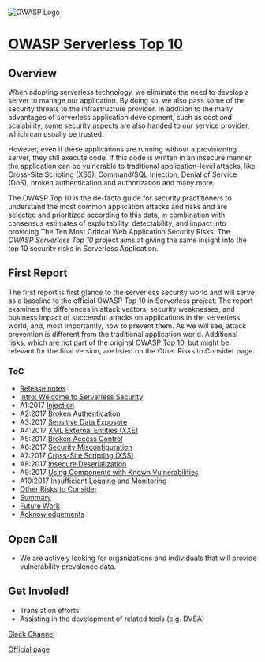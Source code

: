 ![OWASP Logo](https://www.owasp.org/images/3/32/OWASP_Project_Header.jpg)

# [OWASP Serverless Top 10](https://www.owasp.org/index.php/OWASP_Serverless_Top_10_Project)

## Overview

When adopting serverless technology, we eliminate the need to develop a server to manage our application. By doing so, we also pass some of the security threats to the infrastructure provider. In addition to the many advantages of serverless application development, such as cost and scalability, some security aspects are also handed to our service provider, which can usually be trusted.

However, even if these applications are running without a provisioning server, they still execute code. If this code is written in an insecure manner, the application can be vulnerable to traditional application-level attacks, like Cross-Site Scripting (XSS), Command/SQL Injection, Denial of Service (DoS), broken authentication and authorization and many more.

The OWASP Top 10 is the de-facto guide for security practitioners to understand the most common application attacks and risks and are selected and prioritized according to this data, in combination with consensus estimates of exploitability, detectability, and impact into providing The Ten Most Critical Web Application Security Risks. The *OWASP Serverless Top 10* project aims at giving the same insight into the top 10 security risks in Serverless Application.

## First Report

The first report is first glance to the serverless security world and will serve as a baseline to the official OWASP Top 10 in Serverless project. The report  examines the differences in attack vectors, security weaknesses, and business impact of successful attacks on applications in the serverless world, and, most importantly, how to prevent them. As we will see, attack prevention is different from the traditional application world. Additional risks, which are not part of the original OWASP Top 10, but might be relevant for the final version, are listed on the Other Risks to Consider page. 

### ToC

* [Release notes](2018/en/0x06-release-notes.md)
* [Intro: Welcome to Serverless Security](2018/en/0x05-introduction.md)
* A1:2017 [Injection](2018/en/0xa1-injection.md)
* A2:2017 [Broken Authentication](2018/en/0xa2-broken-authentication.md)
* A3:2017 [Sensitive Data Exposure](2018/en/0xa3-sensitive-data-disclosure.md)
* A4:2017 [XML External Entities (XXE)](2018/en/0xa4-xxe.md)
* A5:2017 [Broken Access Control](2018/en/0xa5-broken-access-control.md)
* A6:2017 [Security Misconfiguration](2018/en/0xa6-security-misconfiguration.md)
* A7:2017 [Cross-Site Scripting (XSS)](2018/en/0xa7-xss.md)
* A8:2017 [Insecure Deserialization](2018/en/0xa8-insecure-deserialization.md)
* A9:2017 [Using Components with Known Vulnerabilities](2018/en/0xa9-known-vulns.md)
* A10:2017 [Insufficient Logging and Monitoring](2018/en/0xaa-logging-detection-response.md)
* [Other Risks to Consider](2018/en/0xab-other-risks.md)
* [Summary](2018/en/0xac-summary.md)
* [Future Work](2018/en/0xad-future-work.md)
* [Acknowledgements](2018/en/0xae-acknowledgements.md)

## Open Call

* We are actively looking for organizations and individuals that will provide vulnerability prevalence data.

## Get Involed!

* Translation efforts
* Assisting in the development of related tools (e.g. DVSA)

[Slack Channel](https://join.slack.com/t/owasp/shared_invite/enQtNDI5MzgxMDQ2MTAwLTEyNzIzYWQ2NDZiMGIwNmJhYzYxZDJiNTM0ZmZiZmJlY2EwZmMwYjAyNmJjNzQxNzMyMWY4OTk3ZTQ0MzFhMDY)

[Official page](https://www.owasp.org/index.php/OWASP_Serverless_Top_10_Project)